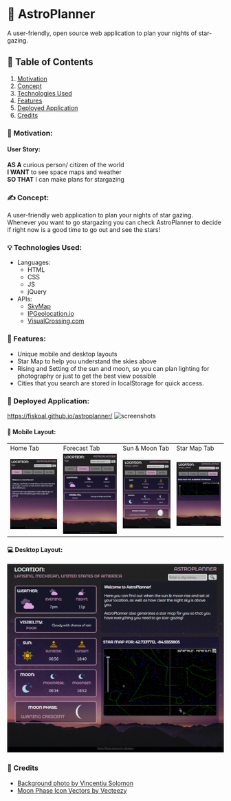 # :stars: AstroPlanner
A user-friendly, open source web application to plan your nights of star-gazing.

## :book: Table of Contents
1. [Motivation](#motivation)
2. [Concept](#concept)
3. [Technologies Used](#tech)
4. [Features](#features)
5. [Deployed Application](#app)
6. [Credits](#credits)

### :star2: Motivation: <a name="motivation"></a>
#### User Story:
**AS A** curious person/ citizen of the world <br>
**I WANT** to see space maps and weather <br>
**SO THAT** I can make plans for stargazing 

### :writing_hand: Concept: <a name="concept"></a>
A user-friendly web application to plan your nights of star gazing. Whenever you want to go stargazing you can check AstroPlanner to decide if right now is a good time to go out and see the stars! 

### :bulb: Technologies Used:  <a name="tech"></a>
* Languages:
  * HTML
  * CSS
  * JS
  * jQuery
* APIs:
  * [SkyMap](http://www.wikisky.org/api?locale=EN)
  * [IPGeolocation.io](https://ipgeolocation.io/)
  * [VisualCrossing.com](https://www.visualcrossing.com/)

### :mage: Features:  <a name="features"></a>
* Unique mobile and desktop layouts
* Star Map to help you understand the skies above
* Rising and Setting of the sun and moon, so you can plan lighting for photography or just to get the best view possible
* Cities that you search are stored in localStorage for quick access.

### :milky_way: Deployed Application:  <a name="app"></a>

https://fiskoal.github.io/astroplanner/
![screenshots]()

#### :iphone: Mobile Layout:
<table>
  <tr>
    <td>Home Tab</td><td>Forecast Tab</td><td>Sun & Moon Tab</td><td>Star Map Tab</td>
  </tr>
  <tr>
    <td> <img src="assets/mobile-home.png"> </td> <td> <img src="assets/mobile-forecast.png"> </td> <td> <img src="assets/mobile-sunmoon.png"> </td> <td> <img src="assets/mobile-starmap.png"> </td>
  </tr>
 </table>

#### :computer: Desktop Layout:
<img src="assets/desktop-screen.png">

### :clap: Credits  <a name="credits"></a>
- [Background photo by Vincentiu Solomon](https://unsplash.com/photos/ln5drpv_ImI)
- <a href="https://www.vecteezy.com/free-vector/moon">Moon Phase Icon Vectors by Vecteezy</a>

